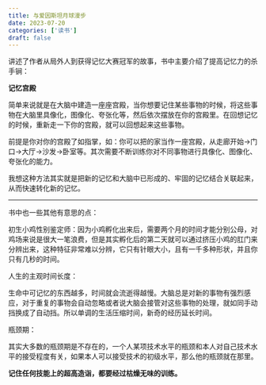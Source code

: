 ```yaml
---
title: 与爱因斯坦月球漫步
date: 2023-07-20
categories: ['读书']
draft: false
---
```


讲述了作者从局外人到获得记忆大赛冠军的故事，书中主要介绍了提高记忆力的杀手锏：

**记忆宫殿**

简单来说就是在大脑中建造一座座宫殿，当你想要记住某些事物的时候，将这些事物在大脑里具像化，图像化、夸张化等，然后依次摆放在你的宫殿里。在回想记忆的时候，重新走一下你的宫殿，就可以回想起来这些事物。

前提是你对你的宫殿了如指掌，如：你可以把的家当作一座宫殿，从走廊开始→门口→大厅→沙发→卧室等。其次需要不断训练你对不同事物进行具像化、图像化、夸张化的能力。

我想这种方法其实就是把新的记忆和大脑中已形成的、牢固的记忆结合关联起来，从而快速转化新的记忆。

---

书中也一些其他有意思的点：

初生小鸡性别鉴定师：因为小鸡孵化出来后，需要两个月的时间才能分别公母，对鸡场来说是很大一笔浪费，但是其实孵化后的第二天就可以通过挤压小鸡的肛门来分辨出来，这种特征非常难以分辨，它只有针眼大小，且有一千多种形状，并且你只有几秒的时间。

人生的主观时间长度：

生命中可记忆的东西越多，时间就会流逝得越慢。大脑总是对新的事物有强烈感应，对于重复的事物会自动忽略或者说大脑会接管对这些事物的处理，就如同手动挡换成了自动挡。所以单调的生活压缩时间，新奇的经历延长时间。

瓶颈期：

其实大多数的瓶颈期是不存在的，一个人某项技术水平的瓶颈和本人对自己技术水平的接受程度有关，如果本人可以接受技术的初级水平，那么他的瓶颈就在那里。

**记住任何技能上的超高造诣，都要经过枯燥无味的训练。**